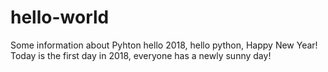 # hello-world
Some information about Pyhton
hello 2018, hello python,
Happy New Year!
Today is the first day in 2018, everyone has a newly sunny day!
